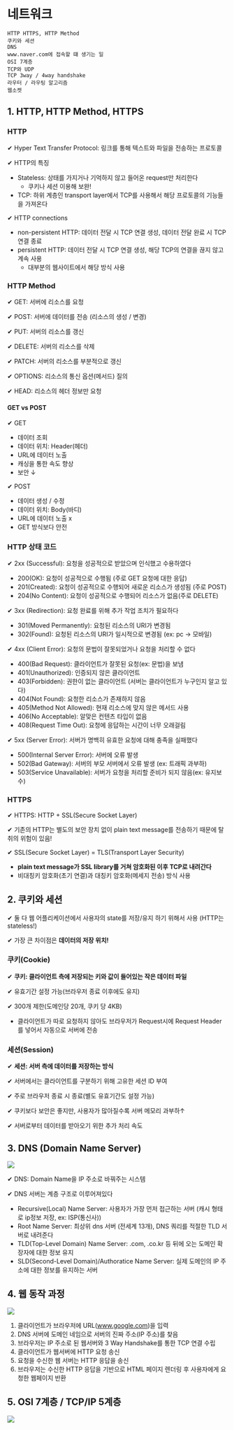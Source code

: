 # 네트워크

```
HTTP HTTPS, HTTP Method
쿠키와 세션
DNS
www.naver.com에 접속할 떄 생기는 일
OSI 7계층
TCP와 UDP
TCP 3way / 4way handshake
라우터 / 라우팅 알고리즘
웹소켓
```

## 1. HTTP, HTTP Method, HTTPS

### HTTP

✔ Hyper Text Transfer Protocol: 링크를 통해 텍스트와 파일을 전송하는 프로토콜

✔ HTTP의 특징
- Stateless: 상태를 가지거나 기억하지 않고 들어온 request만 처리한다
  - 쿠키나 세션 이용해 보완!
- TCP: 하위 계층인 transport layer에서 TCP를 사용해서 해당 프로토콜의 기능들을 가져온다

✔ HTTP connections
- non-persistent HTTP: 데이터 전달 시 TCP 연결 생성, 데이터 전달 완료 시 TCP 연결 종료
- persistent HTTP: 데이터 전달 시 TCP 연결 생성, 해당 TCP의 연결을 끊지 않고 계속 사용
  - 대부분의 웹사이트에서 해당 방식 사용

### HTTP Method

✔ GET: 서버에 리소스를 요청

✔ POST: 서버에 데이터를 전송 (리소스의 생성 / 변경)

✔ PUT: 서버의 리소스를 갱신 

✔ DELETE: 서버의 리소스를 삭제

✔ PATCH: 서버의 리소스를 부분적으로 갱신

✔ OPTIONS: 리소스의 통신 옵션(메서드) 질의

✔ HEAD: 리소스의 헤더 정보만 요청

#### GET vs POST

✔ GET
- 데이터 조회
- 데이터 위치: Header(헤더)
- URL에 데이터 노출
- 캐싱을 통한 속도 향상
- 보안 ↓

✔ POST
- 데이터 생성 / 수정
- 데이터 위치: Body(바디)
- URL에 데이터 노출 x
- GET 방식보다 안전

### HTTP 상태 코드

✔ 2xx (Successful): 요청을 성공적으로 받았으며 인식했고 수용하였다
- 200(OK): 요청이 성공적으로 수행됨 (주로 GET 요청에 대한 응답)
- 201(Created): 요청이 성공적으로 수행되어 새로운 리소스가 생성됨 (주로 POST)
- 204(No Content): 요청이 성공적으로 수행되어 리소스가 없음(주로 DELETE)

✔ 3xx (Redirection): 요청 완료를 위해 추가 작업 조치가 필요하다
- 301(Moved Permanently): 요청된 리소스의 URI가 변경됨
- 302(Found): 요청된 리소스의 URI가 일시적으로 변경됨 (ex: pc -> 모바일)

✔ 4xx (Client Error): 요청의 문법이 잘못되었거나 요청을 처리할 수 없다
- 400(Bad Request): 클라이언트가 잘못된 요청(ex: 문법)을 보냄
- 401(Unauthorized): 인증되지 않은 클라이언트 
- 403(Forbidden): 권한이 없는 클라이언트 (서버는 클라이언트가 누구인지 알고 있다)
- 404(Not Found): 요청한 리소스가 존재하지 않음
- 405(Method Not Allowed): 현재 리소스에 맞지 않은 메서드 사용
- 406(No Acceptable): 알맞은 컨텐츠 타입이 없음
- 408(Request Time Out): 요청에 응답하는 시간이 너무 오래걸림

✔ 5xx (Server Error): 서버가 명백히 유효한 요청에 대해 충족을 실패했다
- 500(Internal Server Error): 서버에 오류 발생
- 502(Bad Gateway): 서버의 부모 서버에서 오류 발생 (ex: 트래픽 과부하)
- 503(Service Unavailable): 서버가 요청을 처리할 준비가 되지 않음(ex: 유지보수)

### HTTPS

✔ HTTPS: HTTP + SSL(Secure Socket Layer)

✔ 기존의 HTTP는 별도의 보안 장치 없이 plain text message를 전송하기 때문에 탈취의 위험이 있음!

✔ SSL(Secure Socket Layer) = TLS(Transport Layer Security)
- **plain text message가 SSL library를 거쳐 암호화된 이후 TCP로 내려간다**
- 비대칭키 암호화(초기 연결)과 대칭키 암호화(메세지 전송) 방식 사용

## 2. 쿠키와 세션

✔ 둘 다 웹 어플리케이션에서 사용자의 state를 저장/유지 하기 위해서 사용 (HTTP는 stateless!)

✔ 가장 큰 차이점은 **데이터의 저장 위치!**

### 쿠키(Cookie)

✔ **쿠키: 클라이언트 측에 저장되는 키와 값이 들어있는 작은 데이터 파일**

✔ 유효기간 설정 가능(브라우저 종료 이후에도 유지)

✔ 300개 제한(도메인당 20개, 쿠키 당 4KB)

- 클라이언트가 따로 요청하지 않아도 브라우저가 Request시에 Request Header를 넣어서 자동으로 서버에 전송

### 세션(Session)

✔ **세션: 서버 측에 데이터를 저장하는 방식**

✔ 서버에서는 클라이언트를 구분하기 위해 고유한 세션 ID 부여

✔ 주로 브라우저 종료 시 종료(별도 유효기간도 설정 가능)

✔ 쿠키보다 보안은 좋지만, 사용자가 많아질수록 서버 메모리 과부하↑

✔ 서버로부터 데이터를 받아오기 위한 추가 처리 속도


## 3. DNS (Domain Name Server)

![](assets/4주차_유선준.md/2023-02-21-10-14-53.png)

✔ DNS: Domain Name을 IP 주소로 바꿔주는 시스템

✔ DNS 서버는 계층 구조로 이루어져있다

- Recursive(Local) Name Server: 사용자가 가장 먼저 접근하는 서버 (캐시 형태로 ip정보 저장, ex: ISP(통신사))
- Root Name Server: 최상위 dns 서버 (전세계 13개), DNS 쿼리를 적절한 TLD 서버로 내려준다
- TLD(Top-Level Domain) Name Server: .com, .co.kr 등 뒤에 오는 도메인 확장자에 대한 정보 유지
- SLD(Second-Level Domain)/Authoratice Name Server: 실제 도메인의 IP 주소에 대한 정보를 유지하는 서버

## 4. 웹 동작 과정

![](assets/4주차_유선준.md/2023-02-21-10-01-07.png)

1. 클라이언트가 브라우저에 URL(www.google.com)을 입력
2. DNS 서버에 도메인 네임으로 서버의 진짜 주소(IP 주소)를 찾음
3. 브라우저는 IP 주소로 된 웹서버와 3 Way Handshake를 통한 TCP 연결 수립
4. 클라이언트가 웹서버에 HTTP 요청 송신
5. 요청을 수신한 웹 서버는 HTTP 응답을 송신
6. 브라우저는 수신한 HTTP 응답을 기반으로 HTML 페이지 렌더링 후 사용자에게 요청한 웹페이지 반환

## 5. OSI 7계층 / TCP/IP 5계층

![](assets/4주차_유선준.md/2023-02-21-10-40-47.png)